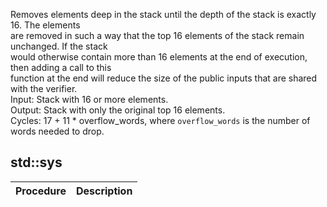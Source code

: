Removes elements deep in the stack until the depth of the stack is exactly 16. The elements<br />are removed in such a way that the top 16 elements of the stack remain unchanged. If the stack<br />would otherwise contain more than 16 elements at the end of execution, then adding a call to this<br />function at the end will reduce the size of the public inputs that are shared with the verifier.<br />Input: Stack with 16 or more elements.<br />Output: Stack with only the original top 16 elements.<br />Cycles: 17 + 11 * overflow_words, where `overflow_words` is the number of words needed to drop.<br />
## std::sys
| Procedure | Description |
| ----------- | ------------- |
